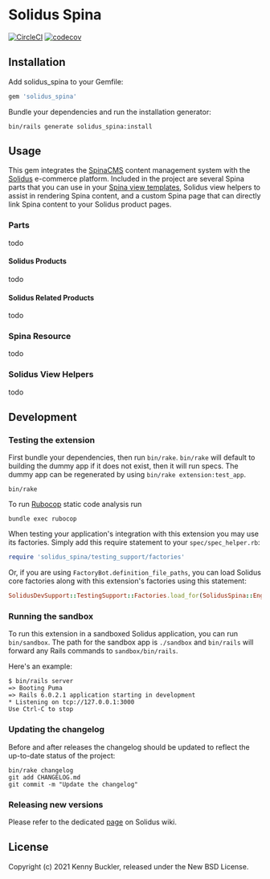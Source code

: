 # Solidus Spina

[![CircleCI](https://circleci.com/gh/solidusio-contrib/solidus_spina.svg?style=shield)](https://circleci.com/gh/solidusio-contrib/solidus_spina)
[![codecov](https://codecov.io/gh/solidusio-contrib/solidus_spina/branch/master/graph/badge.svg)](https://codecov.io/gh/solidusio-contrib/solidus_spina)

<!-- Explain what your extension does. -->

## Installation

Add solidus_spina to your Gemfile:

```ruby
gem 'solidus_spina'
```

Bundle your dependencies and run the installation generator:

```shell
bin/rails generate solidus_spina:install
```

## Usage

This gem integrates the [SpinaCMS](https://github.com/SpinaCMS/Spina) content management system with the [Solidus](https://github.com/solidusio/solidus) e-commerce platform. Included in the project are several Spina parts that you can use in your [Spina view templates](https://www.spinacms.com/guide/themes/view-templates), Solidus view helpers to assist in rendering Spina content, and a custom Spina page that can directly link Spina content to your Solidus product pages.

### Parts

todo

#### Solidus Products

todo

#### Solidus Related Products

todo

### Spina Resource

todo

### Solidus View Helpers

todo

## Development

### Testing the extension

First bundle your dependencies, then run `bin/rake`. `bin/rake` will default to building the dummy
app if it does not exist, then it will run specs. The dummy app can be regenerated by using
`bin/rake extension:test_app`.

```shell
bin/rake
```

To run [Rubocop](https://github.com/bbatsov/rubocop) static code analysis run

```shell
bundle exec rubocop
```

When testing your application's integration with this extension you may use its factories.
Simply add this require statement to your `spec/spec_helper.rb`:

```ruby
require 'solidus_spina/testing_support/factories'
```

Or, if you are using `FactoryBot.definition_file_paths`, you can load Solidus core
factories along with this extension's factories using this statement:

```ruby
SolidusDevSupport::TestingSupport::Factories.load_for(SolidusSpina::Engine)
```

### Running the sandbox

To run this extension in a sandboxed Solidus application, you can run `bin/sandbox`. The path for
the sandbox app is `./sandbox` and `bin/rails` will forward any Rails commands to
`sandbox/bin/rails`.

Here's an example:

```
$ bin/rails server
=> Booting Puma
=> Rails 6.0.2.1 application starting in development
* Listening on tcp://127.0.0.1:3000
Use Ctrl-C to stop
```

### Updating the changelog

Before and after releases the changelog should be updated to reflect the up-to-date status of
the project:

```shell
bin/rake changelog
git add CHANGELOG.md
git commit -m "Update the changelog"
```

### Releasing new versions

Please refer to the dedicated [page](https://github.com/solidusio/solidus/wiki/How-to-release-extensions) on Solidus wiki.

## License

Copyright (c) 2021 Kenny Buckler, released under the New BSD License.
